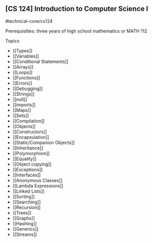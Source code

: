 ## [CS 124] Introduction to Computer Science I

#technical-core/cs124

Prerequisities: three years of high school mathematics or MATH 112

Topics
- [[Types]]
- [[Variables]]
- [[Conditional Statements]]
- [[Arrays]]
- [[Loops]]
- [[Functions]]
- [[Errors]]
- [[Debugging]]
- [[Strings]]
- [[null]]
- [[imports]]
- [[Maps]]
- [[Sets]]
- [[Compilation]]
- [[Objects]]
- [[Constructors]]
- [[Encapsulation]]
- [[Static/Companion Objects]]
- [[Inheritance]]
- [[Polymorphism]]
- [[Equality]]
- [[Object copying]]
- [[Exceptions]]
- [[Interfaces]]
- [[Anonymous Classes]]
- [[Lambda Expressions]]
- [[Linked Lists]]
- [[Sorting]]
- [[Searching]]
- [[Recursion]]
- [[Trees]]
- [[Graphs]]
- [[Hashing]]
- [[Generics]]
- [[Streams]]

